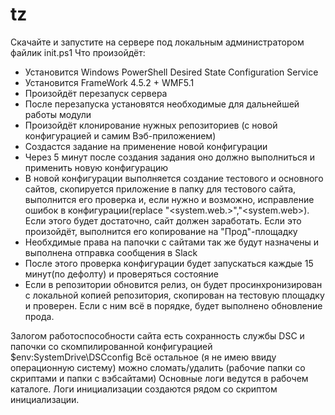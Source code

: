 # tz
Скачайте и запустите на сервере под локальным администратором файлик init.ps1
Что произойдёт:
 - Установится Windows PowerShell Desired State Configuration Service
 - Установится FrameWork 4.5.2 + WMF5.1
 - Произойдёт перезапуск сервера
 - После перезапуска установятся необходимые для дальнейшей работы модули
 - Произойдёт клонирование нужных репозиториев (с новой конфигурацией и самим Вэб-приложением) 
 - Создастся задание на применение новой конфигурации
 - Через 5 минут после создания задания оно должно выполниться и применить новую конфигурацию
 - В новой конфигурации выполняется создание тестового и основного сайтов, скопируется приложение в папку для тестового сайта, выполнится его проверка и, если нужно и возможно, исправление ошибок в конфигурации(replace "<system.web.>","<system.web>). Если этого будет достаточно, сайт должен заработать. Если это произойдёт, выполнится его копирование на "Прод"-площадку
 - Необхдимые права на папочки с сайтами так же будут назначены и выполнена отправка сообщения в Slack
 - После этого проверка конфигурации будет запускаться каждые 15 минут(по дефолту) и проверяться состояние
 - Если в репозитории обновится релиз, он будет просинхронизирован с локальной копией репозитория, скопирован на тестовую площадку и проверен. Если с ним всё в порядке, будет выполнено обновление прода.
 
 Залогом работоспособности сайта есть сохранность службы DSC и папочки со скомпилированной конфигурацией $env:SystemDrive\DSCconfig
 Всё остальное (я не имею ввиду операционную систему) можно сломать/удалить (рабочие папки со скриптами и папки с вэбсайтами)
 Основные логи ведутся в рабочем каталоге. Логи инициализации создаются рядом со скриптом инициализации.